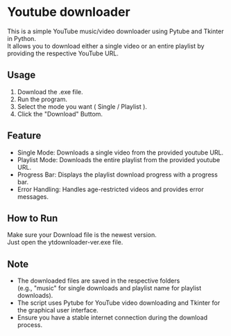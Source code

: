 # Youtube downloader
This is a simple YouTube music/video downloader using Pytube and Tkinter in Python.  
It allows you to download either a single video or an entire playlist by providing the respective YouTube URL.

## Usage
1. Download the .exe file.
2. Run the program.
3. Select the mode you want ( Single / Playlist ).
4. Click the "Download" Buttom.

## Feature
* Single Mode: Downloads a single video from the provided youtube URL.
* Playlist Mode: Downloads the entire playlist from the provided youtube URL.
* Progress Bar: Displays the playlist download progress with a progress bar.
* Error Handling: Handles age-restricted videos and provides error messages.

## How to Run
Make sure your Download file is the newest version.  
Just open the ytdownloader-ver.exe file.

## Note 
* The downloaded files are saved in the respective folders  
(e.g., "music" for single downloads and playlist name for playlist downloads).
* The script uses Pytube for YouTube video downloading and Tkinter for the graphical user interface.
* Ensure you have a stable internet connection during the download process.
